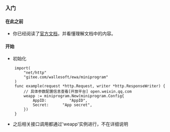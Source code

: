 ### 入门

#### 在此之前

* 你已经阅读了[官方文档](https://developers.weixin.qq.com/miniprogram/dev/framework/)，并看懂理解文档中的内容。

#### 开始
* 初始化
```golang
    import(
        "net/http"
        "gitee.com/wallesoft/ewa/miniprogram"
    )
    func example(request *http.Request, writer *http.ResponseWriter) {
        // 具体参数配置信息查看[开放平台] open.weixin.qq.com
        weapp := miniprogram.New(miniprogram.Config{
            AppID:          "AppID",
            Secret:      "App secret",
        })
    }
```

* 之后相关接口调用都通过'weapp'实例进行，不在详细说明